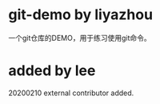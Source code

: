 
# git-demo by liyazhou
一个git仓库的DEMO，用于练习使用git命令。

# added by lee
20200210 external contributor added.
